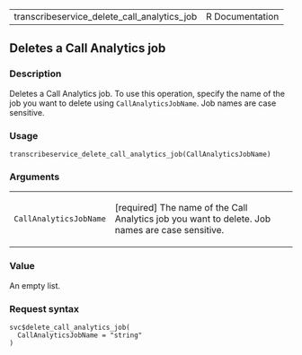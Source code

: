 <table style="width: 100%;">
<tbody>
<tr class="odd">
<td>transcribeservice_delete_call_analytics_job</td>
<td style="text-align: right;">R Documentation</td>
</tr>
</tbody>
</table>

## Deletes a Call Analytics job

### Description

Deletes a Call Analytics job. To use this operation, specify the name of
the job you want to delete using `CallAnalyticsJobName`. Job names are
case sensitive.

### Usage

    transcribeservice_delete_call_analytics_job(CallAnalyticsJobName)

### Arguments

<table>
<colgroup>
<col style="width: 35%" />
<col style="width: 65%" />
</colgroup>
<tbody>
<tr class="odd">
<td><code
id="transcribeservice_delete_call_analytics_job_:_CallAnalyticsJobName">CallAnalyticsJobName</code></td>
<td><p>[required] The name of the Call Analytics job you want to delete.
Job names are case sensitive.</p></td>
</tr>
</tbody>
</table>

### Value

An empty list.

### Request syntax

    svc$delete_call_analytics_job(
      CallAnalyticsJobName = "string"
    )
